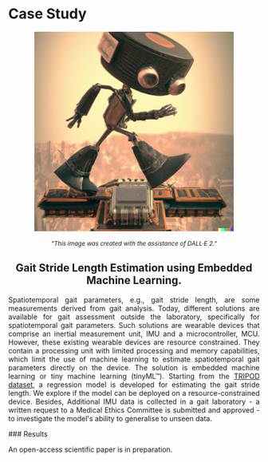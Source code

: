 # Case Study

<div style="text-align: center">
  <p>
    <img width="400px" class="center-block" src="../img/Image - Use case.png">
  </p>
</div>
<div style="text-align: center">
  <i>
    <p style="font-size: 12px"> "This image was created with the assistance of DALL·E 2."
    </p>
  </i>
</div>

<div style="text-align: center">
  <p><h2>
  Gait Stride Length Estimation using Embedded Machine Learning.
  </h2>
  </p>
</div>
<div style="text-align: justify">
  <p>Spatiotemporal gait parameters, e.g., gait stride length, are some measurements derived from gait analysis. Today, different solutions are available for gait assessment outside the laboratory, specifically for spatiotemporal gait parameters. Such solutions are wearable devices that comprise an inertial measurement unit, IMU and a microcontroller, MCU. However, these existing wearable devices are resource constrained. They contain a processing unit with limited processing and memory capabilities, which limit the use of machine learning to estimate spatiotemporal gait parameters directly on the device. The solution is embedded machine learning or tiny machine learning (tinyML™). Starting from the <a href="https://www.mdpi.com/2306-5729/6/9/95"> TRIPOD dataset</a>, a regression model is developed for estimating the gait stride length. We explore if the model can be deployed on a resource-constrained device. Besides, Additional IMU data is collected in a gait laboratory - a written request to a Medical Ethics Committee is submitted and approved - to investigate the model's ability to generalise to unseen data.
    </p>
</div>
### Results

An open-access scientific paper is in preparation.

<br>